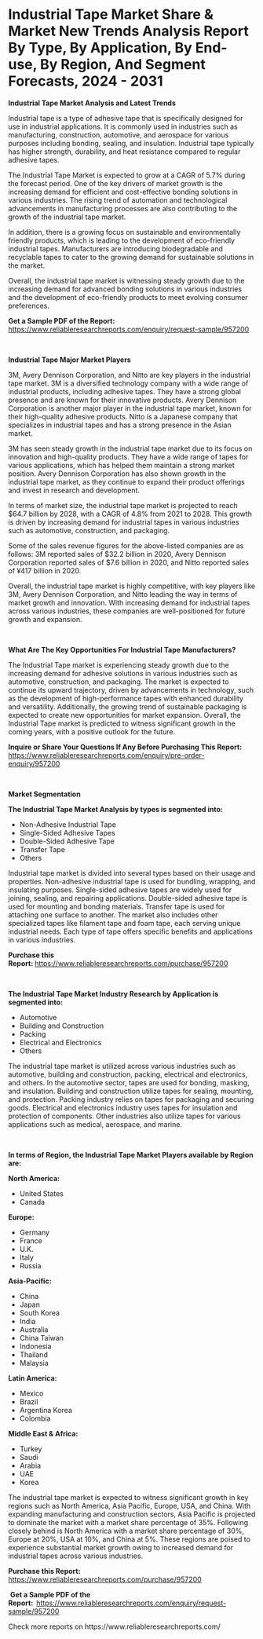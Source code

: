 <p><h1>Industrial Tape Market Share & Market New Trends Analysis Report By Type, By Application, By End-use, By Region, And Segment Forecasts, 2024 - 2031</h1></p><p><strong>Industrial Tape Market Analysis and Latest Trends</strong></p>
<p><p>Industrial tape is a type of adhesive tape that is specifically designed for use in industrial applications. It is commonly used in industries such as manufacturing, construction, automotive, and aerospace for various purposes including bonding, sealing, and insulation. Industrial tape typically has higher strength, durability, and heat resistance compared to regular adhesive tapes.</p><p>The Industrial Tape Market is expected to grow at a CAGR of 5.7% during the forecast period. One of the key drivers of market growth is the increasing demand for efficient and cost-effective bonding solutions in various industries. The rising trend of automation and technological advancements in manufacturing processes are also contributing to the growth of the industrial tape market.</p><p>In addition, there is a growing focus on sustainable and environmentally friendly products, which is leading to the development of eco-friendly industrial tapes. Manufacturers are introducing biodegradable and recyclable tapes to cater to the growing demand for sustainable solutions in the market.</p><p>Overall, the industrial tape market is witnessing steady growth due to the increasing demand for advanced bonding solutions in various industries and the development of eco-friendly products to meet evolving consumer preferences.</p></p>
<p><strong>Get a Sample PDF of the Report:&nbsp;</strong> <a href="https://www.reliableresearchreports.com/enquiry/request-sample/957200">https://www.reliableresearchreports.com/enquiry/request-sample/957200</a></p>
<p>&nbsp;</p>
<p><strong>Industrial Tape Major Market Players</strong></p>
<p><p>3M, Avery Dennison Corporation, and Nitto are key players in the industrial tape market. 3M is a diversified technology company with a wide range of industrial products, including adhesive tapes. They have a strong global presence and are known for their innovative products. Avery Dennison Corporation is another major player in the industrial tape market, known for their high-quality adhesive products. Nitto is a Japanese company that specializes in industrial tapes and has a strong presence in the Asian market.</p><p>3M has seen steady growth in the industrial tape market due to its focus on innovation and high-quality products. They have a wide range of tapes for various applications, which has helped them maintain a strong market position. Avery Dennison Corporation has also shown growth in the industrial tape market, as they continue to expand their product offerings and invest in research and development.</p><p>In terms of market size, the industrial tape market is projected to reach $64.7 billion by 2028, with a CAGR of 4.8% from 2021 to 2028. This growth is driven by increasing demand for industrial tapes in various industries such as automotive, construction, and packaging.</p><p>Some of the sales revenue figures for the above-listed companies are as follows: 3M reported sales of $32.2 billion in 2020, Avery Dennison Corporation reported sales of $7.6 billion in 2020, and Nitto reported sales of ¥417 billion in 2020.</p><p>Overall, the industrial tape market is highly competitive, with key players like 3M, Avery Dennison Corporation, and Nitto leading the way in terms of market growth and innovation. With increasing demand for industrial tapes across various industries, these companies are well-positioned for future growth and expansion.</p></p>
<p>&nbsp;</p>
<p><strong>What Are The Key Opportunities For Industrial Tape Manufacturers?</strong></p>
<p><p>The Industrial Tape market is experiencing steady growth due to the increasing demand for adhesive solutions in various industries such as automotive, construction, and packaging. The market is expected to continue its upward trajectory, driven by advancements in technology, such as the development of high-performance tapes with enhanced durability and versatility. Additionally, the growing trend of sustainable packaging is expected to create new opportunities for market expansion. Overall, the Industrial Tape market is predicted to witness significant growth in the coming years, with a positive outlook for the future.</p></p>
<p><strong>Inquire or Share Your Questions If Any Before Purchasing This Report:</strong> <a href="https://www.reliableresearchreports.com/enquiry/pre-order-enquiry/957200">https://www.reliableresearchreports.com/enquiry/pre-order-enquiry/957200</a></p>
<p>&nbsp;</p>
<p><strong>Market Segmentation</strong></p>
<p><strong>The Industrial Tape Market Analysis by types is segmented into:</strong></p>
<p><ul><li>Non-Adhesive Industrial Tape</li><li>Single-Sided Adhesive Tapes</li><li>Double-Sided Adhesive Tape</li><li>Transfer Tape</li><li>Others</li></ul></p>
<p><p>Industrial tape market is divided into several types based on their usage and properties. Non-adhesive industrial tape is used for bundling, wrapping, and insulating purposes. Single-sided adhesive tapes are widely used for joining, sealing, and repairing applications. Double-sided adhesive tape is used for mounting and bonding materials. Transfer tape is used for attaching one surface to another. The market also includes other specialized tapes like filament tape and foam tape, each serving unique industrial needs. Each type of tape offers specific benefits and applications in various industries.</p></p>
<p><strong>Purchase this Report:&nbsp;</strong><a href="https://www.reliableresearchreports.com/purchase/957200">https://www.reliableresearchreports.com/purchase/957200</a></p>
<p>&nbsp;</p>
<p><strong>The Industrial Tape Market Industry Research by Application is segmented into:</strong></p>
<p><ul><li>Automotive</li><li>Building and Construction</li><li>Packing</li><li>Electrical and Electronics</li><li>Others</li></ul></p>
<p><p>The industrial tape market is utilized across various industries such as automotive, building and construction, packing, electrical and electronics, and others. In the automotive sector, tapes are used for bonding, masking, and insulation. Building and construction utilize tapes for sealing, mounting, and protection. Packing industry relies on tapes for packaging and securing goods. Electrical and electronics industry uses tapes for insulation and protection of components. Other industries also utilize tapes for various applications such as medical, aerospace, and marine.</p></p>
<p>&nbsp;</p>
<p><strong>In terms of Region, the Industrial Tape Market Players available by Region are:</strong></p>
<p>
    <p> <strong> North America: </strong>
        <ul>
            <li>United States</li>
            <li>Canada</li>
        </ul>
        </p> 
    <p> <strong> Europe: </strong>
        <ul>
            <li>Germany</li>
            <li>France</li>
            <li>U.K.</li>
            <li>Italy</li>
            <li>Russia</li>
        </ul>
        </p> 
    <p> <strong> Asia-Pacific: </strong>
        <ul>
            <li>China</li>
            <li>Japan</li>
            <li>South Korea</li>
            <li>India</li>
            <li>Australia</li>
            <li>China Taiwan</li>
            <li>Indonesia</li>
            <li>Thailand</li>
            <li>Malaysia</li>
        </ul>
        </p> 
    <p> <strong> Latin America: </strong>
        <ul>
            <li>Mexico</li>
            <li>Brazil</li>
            <li>Argentina Korea</li>
            <li>Colombia</li>
        </ul>
        </p> 
    <p> <strong> Middle East & Africa: </strong>
        <ul>
            <li>Turkey</li>
            <li>Saudi</li>
            <li>Arabia</li>
            <li>UAE</li>
            <li>Korea</li>
        </ul>
    </p>
    </p>
<p><p>The industrial tape market is expected to witness significant growth in key regions such as North America, Asia Pacific, Europe, USA, and China. With expanding manufacturing and construction sectors, Asia Pacific is projected to dominate the market with a market share percentage of 35%. Following closely behind is North America with a market share percentage of 30%, Europe at 20%, USA at 10%, and China at 5%. These regions are poised to experience substantial market growth owing to increased demand for industrial tapes across various industries.</p></p>
<p><strong>Purchase this Report: </strong><a href="https://www.reliableresearchreports.com/purchase/957200">https://www.reliableresearchreports.com/purchase/957200</a></p>
<p>&nbsp;<strong>Get a Sample PDF of the Report:&nbsp;&nbsp;</strong><a href="https://www.reliableresearchreports.com/enquiry/request-sample/957200">https://www.reliableresearchreports.com/enquiry/request-sample/957200</a></p>
<p><strong></strong></p>
<p>Check more reports on https://www.reliableresearchreports.com/</p>